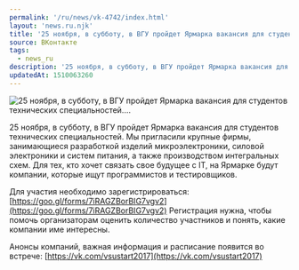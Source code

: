 ```yaml
---
permalink: '/ru/news/vk-4742/index.html'
layout: 'news.ru.njk'
title: '25 ноября, в субботу, в ВГУ пройдет Ярмарка вакансия для студентов технических специальностей.…'
source: ВКонтакте
tags:
  - news_ru
description: '25 ноября, в субботу, в ВГУ пройдет Ярмарка вакансия для студентов технических специальностей.…'
updatedAt: 1510063260
---
```

![25 ноября, в субботу, в ВГУ пройдет Ярмарка вакансия для студентов технических специальностей.…](https://sun9-4.userapi.com/impf/c639728/v639728273/584e0/NJgjr9jr5xA.jpg?size=1280x800&quality=96&sign=b0a7ac01313e62c9d39d3533fd740cfa&c_uniq_tag=jlt6uoci7RpMivijgy6CSLmgN0FskEp4kTxAqjcir18&type=album)

25 ноября, в субботу, в ВГУ пройдет Ярмарка вакансия для студентов технических специальностей. Мы пригласили крупные фирмы, занимающиеся разработкой изделий микроэлектроники, силовой электроники и систем питания, а также производством интегральных схем. Для тех, кто хочет связать свое будущее с IT, на Ярмарке будут компании, которые ищут программистов и тестировщиков.

Для участия необходимо зарегистрироваться: [https://goo.gl/forms/7iRAGZBorBIG7vgv2](https://goo.gl/forms/7iRAGZBorBIG7vgv2)
Регистрация нужна, чтобы помочь организаторам оценить количество участников и понять, какие компании име интересны.

Анонсы компаний, важная информация и расписание появится во встрече: [https://vk.com/vsustart2017](https://vk.com/vsustart2017)
